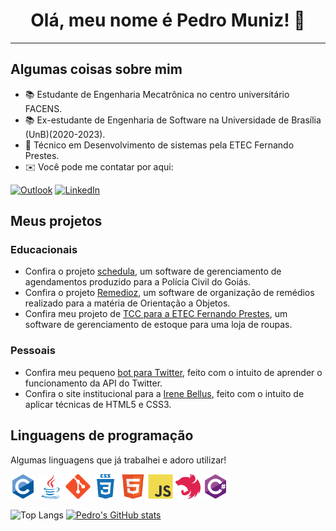 <div align=center>
  
 # Olá, meu nome é Pedro Muniz! 👋
  
</div>
<hr/>

## Algumas coisas sobre mim

* 📚 Estudante de Engenharia Mecatrônica no centro universitário FACENS.
* 📚 Ex-estudante de Engenharia de Software na Universidade de Brasília (UnB)(2020-2023).
* 📜 Técnico em Desenvolvimento de sistemas pela ETEC Fernando Prestes.
* ✉️ Você pode me contatar por aqui:

[![Outlook](https://img.shields.io/badge/Microsoft_Outlook-0078D4?style=for-the-badge&logo=microsoft-outlook&logoColor=white)](mailto:pedromuniz43@outlook.com?subject=Olá%Pedro) [![LinkedIn](https://img.shields.io/badge/linkedin-%230077B5.svg?style=for-the-badge&logo=linkedin&logoColor=white)](https://www.linkedin.com/in/pedro-ferreira-muniz-b5a230186/)

## Meus projetos

### Educacionais

* Confira o projeto [schedula](https://github.com/fga-eps-mds/2022-2-Schedula-Doc), um software de gerenciamento de agendamentos produzido para a Polícia Civil do Goiás.
* Confira o projeto [Remedioz](https://github.com/PedroFMuniz/Remedioz_MPOO), um software de organização de remédios realizado para a matéria de Orientação a Objetos.
* Confira meu projeto de [TCC para a ETEC Fernando Prestes](https://github.com/MastroCoder/IreneApp), um software de gerenciamento de estoque para uma loja de roupas.

### Pessoais

* Confira meu pequeno [bot para Twitter](https://github.com/PedroFMuniz/bot_twitter), feito com o intuito de aprender o funcionamento da API do Twitter.
* Confira o site institucional para a [Irene Bellus](https://github.com/PedroFMuniz/Projeto-Site-IB), feito com o intuito de aplicar técnicas de HTML5 e CSS3.

## Linguagens de programação
Algumas linguagens que já trabalhei e adoro utilizar!

<div>
  <img src="https://github.com/devicons/devicon/blob/master/icons/c/c-original.svg" title="C" **alt="C" witdh="40" height="40" />
  <img src="https://github.com/devicons/devicon/blob/master/icons/java/java-original.svg" title="Java" **alt="Java" witdh="40" height="40" />
  <img src="https://github.com/devicons/devicon/blob/master/icons/git/git-original.svg" title="Git" **alt="Git" witdh="40" height="40" />
  <img src="https://github.com/devicons/devicon/blob/master/icons/css3/css3-plain-wordmark.svg"  title="CSS3" alt="CSS" width="40" height="40"/>
  <img src="https://github.com/devicons/devicon/blob/master/icons/html5/html5-original.svg" title="HTML5" alt="HTML" width="40" height="40"/>
  <img src="https://github.com/devicons/devicon/blob/master/icons/javascript/javascript-original.svg" title="JavaScript" alt="JavaScript" width="40" height="40"/>
  <img src="https://github.com/devicons/devicon/blob/master/icons/nestjs/nestjs-plain.svg" title="Nest.js" alt="Nest.js" width="40" height="40"/>
  <img src="https://github.com/devicons/devicon/blob/master/icons/csharp/csharp-original.svg" title="C Sharp" **alt="C Sharp" witdh="40" height="40" />
</div>

![Top Langs](https://github-readme-stats.vercel.app/api/top-langs/?username=PedroFMuniz&layout=compact&theme=merko) [![Pedro's GitHub stats](https://github-readme-stats.vercel.app/api?username=PedroFMuniz&show_icons=true&theme=merko)](https://github.com/anuraghazra/github-readme-stats) 
